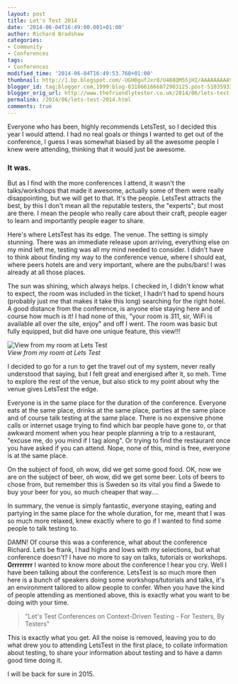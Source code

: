 ```yaml
---
layout: post
title: Let's Test 2014
date: '2014-06-04T16:49:00.001+01:00'
author: Richard Bradshaw
categories:
- Community
- Conferences
tags:
- Conferences
modified_time: '2014-06-04T16:49:53.760+01:00'
thumbnail: http://1.bp.blogspot.com/-UGH0gufJxr8/U488QM5SjHI/AAAAAAAAAVE/_5ndJ-PKVvQ/s72-c/Boeg_puCEAAwY9h.jpg
blogger_id: tag:blogger.com,1999:blog-8318661666872903125.post-5103593366710060381
blogger_orig_url: http://www.thefriendlytester.co.uk/2014/06/lets-test-2014.html
permalink: /2014/06/lets-test-2014.html
comments: true
---
```


Everyone who has been, highly recommends LetsTest, so I decided this year I would attend. I had no real goals or things I wanted to get out of the conference, I guess I was somewhat biased by all the awesome people I knew were attending, thinking that it would just be awesome.

### It was.  

But as I find with the more conferences I attend, it wasn't the talks/workshops that made it awesome, actually some of them were really disappointing, but we will get to that. It's the people. LetsTest attracts the best, by this I don't mean all the reputable testers, the "experts"; but most are there. I mean the people who really care about their craft, people eager to learn and importantly people eager to share.  

Here's where LetsTest has its edge. The venue. The setting is simply stunning. There was an immediate release upon arriving, everything else on my mind left me, testing was all my mind needed to consider. I didn't have to think about finding my way to the conference venue, where I should eat, where peers hotels are and very important, where are the pubs/bars! I was already at all those places.  

The sun was shining, which always helps. I checked in, I didn't know what to expect, the room was included in the ticket, I hadn't had to spend hours (probably just me that makes it take this long) searching for the right hotel. A good distance from the conference, is anyone else staying here and of course how much is it! I had none of this, "your room is 311, sir, WiFi is available all over the site, enjoy" and off I went. The room was basic but fully equipped, but did have one unique feature, this view!!!  

![View from my room at Lets Test]({{site.url}}/images/blogpostimages/letstestview.jpg)  
*View from my room at Lets Test*

I decided to go for a run to get the travel out of my system, never really understood that saying, but I felt great and energised after it, so meh. Time to explore the rest of the venue, but also stick to my point about why the venue gives LetsTest the edge.  

Everyone is in the same place for the duration of the conference. Everyone eats at the same place, drinks at the same place, parties at the same place and of course talk testing at the same place. There is no expensive phone calls or internet usage trying to find which bar people have gone to, or that awkward moment when you hear people planning a trip to a restaurant, "excuse me, do you mind if I tag along". Or trying to find the restaurant once you have asked if you can attend. Nope, none of this, mind is free, everyone is at the same place.  

On the subject of food, oh wow, did we get some good food. OK, now we are on the subject of beer, oh wow, did we get some beer. Lots of beers to chose from, but remember this is Sweden so its vital you find a Swede to buy your beer for you, so much cheaper that way....  

In summary, the venue is simply fantastic, everyone staying, eating and partying in the same place for the whole duration, for me, meant that I was so much more relaxed, knew exactly where to go if I wanted to find some people to talk testing to.  

DAMN! Of course this was a conference, what about the conference Richard. Lets be frank, I had highs and lows with my selections, but what conference doesn't? I have no more to say on talks, tutorials or workshops. **Grrrrrrrr** I wanted to know more about the conference I hear you cry. Well I have been talking about the conference. LetsTest is so much more then here is a bunch of speakers doing some workshops/tutorials and talks, it's an environment tailored to allow people to confer. When you have the kind of people attending as mentioned above, this is exactly what you want to be doing with your time.  

>"Let's Test Conferences on Context-Driven Testing - For Testers, By Testers"

This is exactly what you get. All the noise is removed, leaving you to do what drew you to attending LetsTest in the first place, to collate information about testing, to share your information about testing and to have a damn good time doing it.

I will be back for sure in 2015.